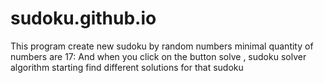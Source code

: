 # sudoku.github.io 
This program create new sudoku by random numbers minimal quantity of numbers are 17: And when you click on the button solve , sudoku solver algorithm starting find different solutions for that sudoku   
